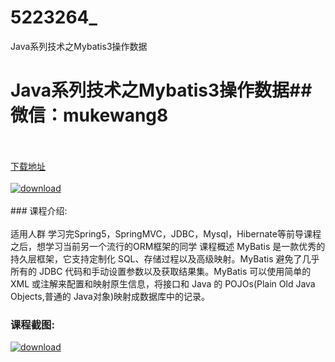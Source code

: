 # 5223264_
Java系列技术之Mybatis3操作数据
# Java系列技术之Mybatis3操作数据## 微信：mukewang8
<br/></br>[下载地址](http://www.36tz.cn/article/5223264 "下载地址")
<br/></br>[![download](http://36tz.cn/muke_img/2022_03_1-60-300x213.png "下载地址")](http://www.36tz.cn/article/5223264 "下载地址")
<br/></br>### 课程介绍:<br/></br>适用人群
学习完Spring5，SpringMVC，JDBC，Mysql，Hibernate等前导课程之后，想学习当前另一个流行的ORM框架的同学
课程概述
MyBatis 是一款优秀的持久层框架，它支持定制化 SQL、存储过程以及高级映射。MyBatis 避免了几乎所有的 JDBC 代码和手动设置参数以及获取结果集。MyBatis 可以使用简单的 XML 或注解来配置和映射原生信息，将接口和 Java 的 POJOs(Plain Old Java Objects,普通的 Java对象)映射成数据库中的记录。

### 课程截图:
[![download](http://36tz.cn/muke_img/2021_12_2-3.png "下载地址")](http://www.36tz.cn/article/5223264 "下载地址")
